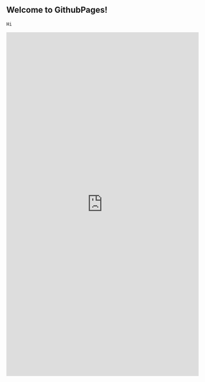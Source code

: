 ## Welcome to GithubPages!

`Hi`

<iframe src='https://airplaneless.github.io/presentationEAVM/segments_plot/plot.html'
    sandbox="allow-same-origin allow-scripts"
    width="100%"
    height="900"
    scrolling="no"
    seamless="seamless"
    frameborder="0">
</iframe>
